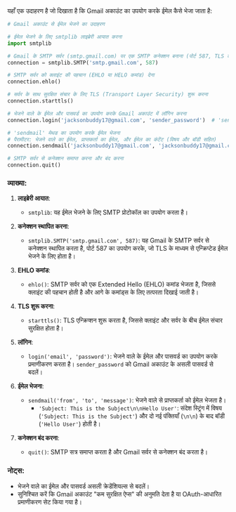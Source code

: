 यहाँ एक उदाहरण है जो दिखाता है कि Gmail अकाउंट का उपयोग करके ईमेल कैसे भेजा जाता है:

```python
# Gmail अकाउंट से ईमेल भेजने का उदाहरण

# ईमेल भेजने के लिए smtplib लाइब्रेरी आयात करना
import smtplib

# Gmail के SMTP सर्वर (smtp.gmail.com) पर एक SMTP कनेक्शन बनाना (पोर्ट 587, TLS के लिए)
connection = smtplib.SMTP('smtp.gmail.com', 587)

# SMTP सर्वर को क्लाइंट की पहचान (EHLO या HELO कमांड) देना
connection.ehlo()

# सर्वर के साथ सुरक्षित संचार के लिए TLS (Transport Layer Security) शुरू करना
connection.starttls()

# भेजने वाले के ईमेल और पासवर्ड का उपयोग करके Gmail अकाउंट में लॉगिन करना
connection.login('jacksonbuddy17@gmail.com', 'sender_password')  # 'sender_password' को असली पासवर्ड से बदलें

# 'sendmail' मेथड का उपयोग करके ईमेल भेजना
# पैरामीटर: भेजने वाले का ईमेल, प्राप्तकर्ता का ईमेल, और ईमेल का कंटेंट (विषय और बॉडी सहित)
connection.sendmail('jacksonbuddy17@gmail.com', 'jacksonbuddy17@gmail.com', 'Subject: This is the Subject\n\nHello User')

# SMTP सर्वर से कनेक्शन समाप्त करना और बंद करना
connection.quit()
```

### व्याख्या:

1. **लाइब्रेरी आयात**:
   - `smtplib`: यह ईमेल भेजने के लिए SMTP प्रोटोकॉल का उपयोग करता है।

2. **कनेक्शन स्थापित करना**:
   - `smtplib.SMTP('smtp.gmail.com', 587)`: यह Gmail के SMTP सर्वर से कनेक्शन स्थापित करता है, पोर्ट 587 का उपयोग करके, जो TLS के माध्यम से एन्क्रिप्टेड ईमेल भेजने के लिए होता है।

3. **EHLO कमांड**:
   - `ehlo()`: SMTP सर्वर को एक Extended Hello (EHLO) कमांड भेजता है, जिससे क्लाइंट की पहचान होती है और आगे के कमांड्स के लिए तत्परता दिखाई जाती है।

4. **TLS शुरू करना**:
   - `starttls()`: TLS एन्क्रिप्शन शुरू करता है, जिससे क्लाइंट और सर्वर के बीच ईमेल संचार सुरक्षित होता है।

5. **लॉगिन**:
   - `login('email', 'password')`: भेजने वाले के ईमेल और पासवर्ड का उपयोग करके प्रमाणीकरण करता है। `sender_password` को Gmail अकाउंट के असली पासवर्ड से बदलें।

6. **ईमेल भेजना**:
   - `sendmail('from', 'to', 'message')`: भेजने वाले से प्राप्तकर्ता को ईमेल भेजता है।
     - `'Subject: This is the Subject\n\nHello User'`: संदेश स्ट्रिंग में विषय (`'Subject: This is the Subject'`) और दो नई पंक्तियाँ (`\n\n`) के बाद बॉडी (`'Hello User'`) होती है।

7. **कनेक्शन बंद करना**:
   - `quit()`: SMTP सत्र समाप्त करता है और Gmail सर्वर से कनेक्शन बंद करता है।

### नोट्स:
- भेजने वाले का ईमेल और पासवर्ड असली क्रेडेंशियल्स से बदलें।
- सुनिश्चित करें कि Gmail अकाउंट "कम सुरक्षित ऐप्स" की अनुमति देता है या OAuth-आधारित प्रमाणीकरण सेट किया गया है।
